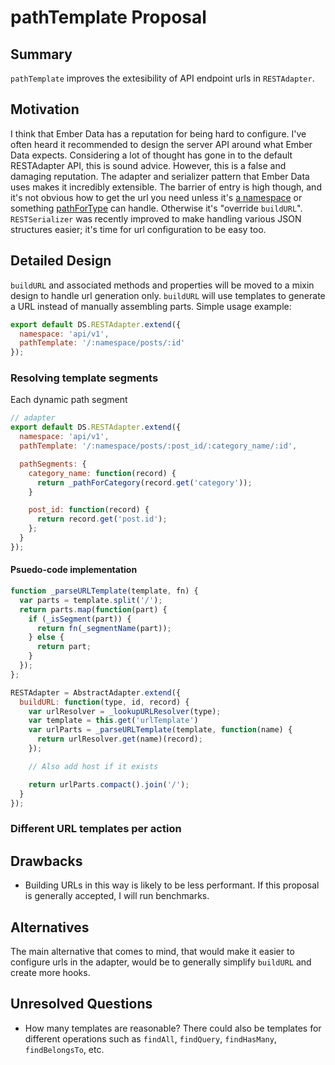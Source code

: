 # pathTemplate Proposal

## Summary

`pathTemplate` improves the extesibility of API endpoint urls in `RESTAdapter`.

## Motivation

I think that Ember Data has a reputation for being hard to configure. I've often
heard it recommended to design the server API around what Ember Data expects.
Considering a lot of thought has gone in to the default RESTAdapter API, this
is sound advice. However, this is a false and damaging reputation. The adapter
and serializer pattern that Ember Data uses makes it incredibly extensible. The
barrier of entry is high though, and it's not obvious how to get the url you need
unless it's [a namespace](http://emberjs.com/guides/models/connecting-to-an-http-server/#toc_url-prefix)
or something [pathForType](http://emberjs.com/guides/models/customizing-adapters/#toc_path-customization)
can handle. Otherwise it's "override `buildURL`". `RESTSerializer` was recently
improved to make handling various JSON structures easier; it's time for url
configuration to be easy too.

## Detailed Design

`buildURL` and associated methods and properties will be moved to a mixin design
to handle url generation only. `buildURL` will use templates to generate a URL
instead of manually assembling parts. Simple usage example:

```javascript
export default DS.RESTAdapter.extend({
  namespace: 'api/v1',
  pathTemplate: '/:namespace/posts/:id'
});
```

### Resolving template segments

Each dynamic path segment

```javascript
// adapter
export default DS.RESTAdapter.extend({
  namespace: 'api/v1',
  pathTemplate: '/:namespace/posts/:post_id/:category_name/:id',

  pathSegments: {
    category_name: function(record) {
      return _pathForCategory(record.get('category'));
    }

    post_id: function(record) {
      return record.get('post.id');
    };
  }
});
```

#### Psuedo-code implementation

```javascript
function _parseURLTemplate(template, fn) {
  var parts = template.split('/');
  return parts.map(function(part) {
    if (_isSegment(part)) {
      return fn(_segmentName(part));
    } else {
      return part;
    }
  });
};

RESTAdapter = AbstractAdapter.extend({
  buildURL: function(type, id, record) {
    var urlResolver = _lookupURLResolver(type);
    var template = this.get('urlTemplate')
    var urlParts = _parseURLTemplate(template, function(name) {
      return urlResolver.get(name)(record);
    });

    // Also add host if it exists

    return urlParts.compact().join('/');
  }
});
```

### Different URL templates per action





## Drawbacks

* Building URLs in this way is likely to be less performant. If this proposal is
  generally accepted, I will run benchmarks.

## Alternatives

The main alternative that comes to mind, that would make it easier to configure
urls in the adapter, would be to generally simplify `buildURL` and create more
hooks.

## Unresolved Questions

* How many templates are reasonable? There could also be
  templates for different operations such as `findAll`, `findQuery`,
  `findHasMany`, `findBelongsTo`, etc.



